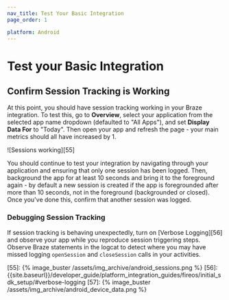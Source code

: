 ```yaml
---
nav_title: Test Your Basic Integration
page_order: 1

platform: Android
---
```


# Test your Basic Integration

## Confirm Session Tracking is Working
At this point, you should have session tracking working in your Braze integration.  To test this, go to **Overview**, select your application from the selected app name dropdown (defaulted to "All Apps"), and set **Display Data For** to "Today". Then open your app and refresh the page - your main metrics should all have increased by 1.

![Sessions working][55]

You should continue to test your integration by navigating through your application and ensuring that only one session has been logged.  Then, background the app for at least 10 seconds and bring it to the foreground again - by default a new session is created if the app is foregrounded after more than 10 seconds, not in the foreground (backgrounded or closed).  Once you've done this, confirm that another session was logged.

### Debugging Session Tracking
If session tracking is behaving unexpectedly, turn on [Verbose Logging][56] and observe your app while you reproduce session triggering steps.  Observe Braze statements in the logcat to detect where you may have missed logging `openSession` and `closeSession` calls in your activities.

[55]: {% image_buster /assets/img_archive/android_sessions.png %}
[56]: {{site.baseurl}}/developer_guide/platform_integration_guides/fireos/initial_sdk_setup/#verbose-logging
[57]: {% image_buster /assets/img_archive/android_device_data.png %}
